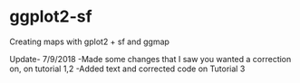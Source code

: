 # ggplot2-sf
Creating maps with gplot2 + sf and ggmap

Update- 7/9/2018
-Made some changes that I saw you wanted a correction on, on tutorial 1,2
-Added text and corrected code on Tutorial 3

